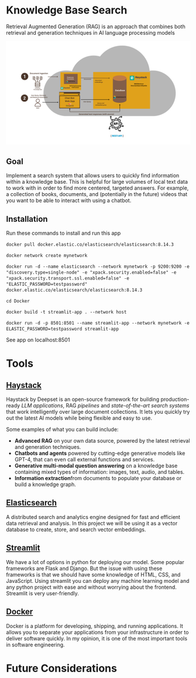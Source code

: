 # Knowledge Base Search
Retrieval Augmented Generation (RAG) is an approach that combines both retrieval and generation techniques in AI language processing models

![Architecture](img/architecture.png)
## Goal
Implement a search system that allows users to quickly find information within a knowledge base. This is helpful for large volumes of local text data to work with in order to find more centered, targeted answers. For example, a collection of books, documents, and (potentially in the future) videos that you want to be able to interact with using a chatbot.

## Installation 
Run these commands to install and run this app
```
docker pull docker.elastic.co/elasticsearch/elasticsearch:8.14.3
```
```
docker network create mynetwork
```
```
docker run -d --name elasticsearch --network mynetwork -p 9200:9200 -e "discovery.type=single-node" -e "xpack.security.enabled=false" -e "xpack.security.transport.ssl.enabled=false" -e "ELASTIC_PASSWORD=testpassword" docker.elastic.co/elasticsearch/elasticsearch:8.14.3

```
```
cd Docker
```
```
docker build -t streamlit-app . --network host
```
```
docker run -d -p 8501:8501 --name streamlit-app --network mynetwork -e ELASTIC_PASSWORD=testpassword streamlit-app
```
See app on localhost:8501

# Tools

## [Haystack](https://haystack.deepset.ai/overview/intro) 
Haystack by Deepset is an open-source framework for building production-ready *LLM applications*, RAG *pipelines* and *state-of-the-art search systems* that work intelligently over large document collections. It lets you quickly try out the latest AI models while being flexible and easy to use.

Some examples of what you can build include:

- **Advanced RAG** on your own data source, powered by the latest retrieval and generation techniques.
- **Chatbots and agents** powered by cutting-edge generative models like GPT-4, that can even call external functions and services.
- **Generative multi-modal question answering** on a knowledge base containing mixed types of information: images, text, audio, and tables.
- **Information extraction**from documents to populate your database or build a knowledge graph.


## [Elasticsearch](https://www.elastic.co/guide/en/elasticsearch/reference/current/elasticsearch-intro.html) 
A distributed search and analytics engine designed for fast and efficient data retrieval and analysis. In this project we will be using it as a vector database to create, store, and search vector embeddings. 

## [Streamlit](https://www.geeksforgeeks.org/a-beginners-guide-to-streamlit/)
We have a lot of options in python for deploying our model. Some popular frameworks are Flask and Django. But the issue with using these frameworks is that we should have some knowledge of HTML, CSS, and JavaScript. Using streamlit you can deploy any machine learning model and any python project with ease and without worrying about the frontend. Streamlit is very user-friendly. 

## [Docker](https://docs.docker.com/guides/docker-overview/)
Docker is a platform for developing, shipping, and running applications. It allows you to separate your applications from your infrastructure in order to deliver software quickly. In my opinion, it is one of the most important tools in software engineering. 

# Future Considerations
